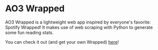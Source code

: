 # AO3 Wrapped

AO3 Wrapped is a lightweight web app inspired by everyone's favorite: Spotify Wrapped!
It makes use of web scraping with Python to generate some fun reading stats.

You can check it out (and get your own Wrapped) [here](https://ao3wrapped.lol)!
